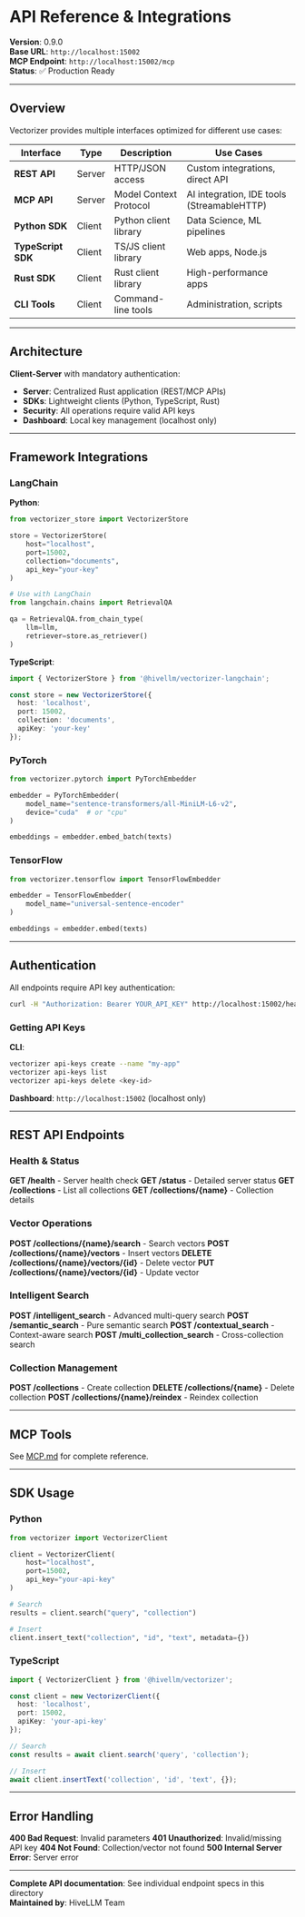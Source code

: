 # API Reference & Integrations

**Version**: 0.9.0  
**Base URL**: `http://localhost:15002`  
**MCP Endpoint**: `http://localhost:15002/mcp`  
**Status**: ✅ Production Ready

---

## Overview

Vectorizer provides multiple interfaces optimized for different use cases:

| Interface | Type | Description | Use Cases |
|-----------|------|-------------|-----------|
| **REST API** | Server | HTTP/JSON access | Custom integrations, direct API |
| **MCP API** | Server | Model Context Protocol | AI integration, IDE tools (StreamableHTTP) |
| **Python SDK** | Client | Python client library | Data Science, ML pipelines |
| **TypeScript SDK** | Client | TS/JS client library | Web apps, Node.js |
| **Rust SDK** | Client | Rust client library | High-performance apps |
| **CLI Tools** | Client | Command-line tools | Administration, scripts |

---

## Architecture

**Client-Server** with mandatory authentication:
- **Server**: Centralized Rust application (REST/MCP APIs)
- **SDKs**: Lightweight clients (Python, TypeScript, Rust)
- **Security**: All operations require valid API keys
- **Dashboard**: Local key management (localhost only)

---

## Framework Integrations

### LangChain

**Python**:
```python
from vectorizer_store import VectorizerStore

store = VectorizerStore(
    host="localhost",
    port=15002,
    collection="documents",
    api_key="your-key"
)

# Use with LangChain
from langchain.chains import RetrievalQA

qa = RetrievalQA.from_chain_type(
    llm=llm,
    retriever=store.as_retriever()
)
```

**TypeScript**:
```typescript
import { VectorizerStore } from '@hivellm/vectorizer-langchain';

const store = new VectorizerStore({
  host: 'localhost',
  port: 15002,
  collection: 'documents',
  apiKey: 'your-key'
});
```

### PyTorch

```python
from vectorizer.pytorch import PyTorchEmbedder

embedder = PyTorchEmbedder(
    model_name="sentence-transformers/all-MiniLM-L6-v2",
    device="cuda"  # or "cpu"
)

embeddings = embedder.embed_batch(texts)
```

### TensorFlow

```python
from vectorizer.tensorflow import TensorFlowEmbedder

embedder = TensorFlowEmbedder(
    model_name="universal-sentence-encoder"
)

embeddings = embedder.embed(texts)
```

---

## Authentication

All endpoints require API key authentication:

```bash
curl -H "Authorization: Bearer YOUR_API_KEY" http://localhost:15002/health
```

### Getting API Keys

**CLI**:
```bash
vectorizer api-keys create --name "my-app"
vectorizer api-keys list
vectorizer api-keys delete <key-id>
```

**Dashboard**: `http://localhost:15002` (localhost only)

---

## REST API Endpoints

### Health & Status

**GET /health** - Server health check
**GET /status** - Detailed server status
**GET /collections** - List all collections
**GET /collections/{name}** - Collection details

### Vector Operations

**POST /collections/{name}/search** - Search vectors
**POST /collections/{name}/vectors** - Insert vectors
**DELETE /collections/{name}/vectors/{id}** - Delete vector
**PUT /collections/{name}/vectors/{id}** - Update vector

### Intelligent Search

**POST /intelligent_search** - Advanced multi-query search
**POST /semantic_search** - Pure semantic search
**POST /contextual_search** - Context-aware search
**POST /multi_collection_search** - Cross-collection search

### Collection Management

**POST /collections** - Create collection
**DELETE /collections/{name}** - Delete collection
**POST /collections/{name}/reindex** - Reindex collection

---

## MCP Tools

See [MCP.md](./MCP.md) for complete reference.

---

## SDK Usage

### Python

```python
from vectorizer import VectorizerClient

client = VectorizerClient(
    host="localhost",
    port=15002,
    api_key="your-api-key"
)

# Search
results = client.search("query", "collection")

# Insert
client.insert_text("collection", "id", "text", metadata={})
```

### TypeScript

```typescript
import { VectorizerClient } from '@hivellm/vectorizer';

const client = new VectorizerClient({
  host: 'localhost',
  port: 15002,
  apiKey: 'your-api-key'
});

// Search
const results = await client.search('query', 'collection');

// Insert
await client.insertText('collection', 'id', 'text', {});
```

---

## Error Handling

**400 Bad Request**: Invalid parameters
**401 Unauthorized**: Invalid/missing API key
**404 Not Found**: Collection/vector not found
**500 Internal Server Error**: Server error

---

**Complete API documentation**: See individual endpoint specs in this directory  
**Maintained by**: HiveLLM Team

